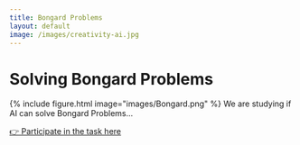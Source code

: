 ```yaml
---
title: Bongard Problems
layout: default
image: /images/creativity-ai.jpg
---
```


# Solving Bongard Problems

{%
  include figure.html
  image="images/Bongard.png"
%}
We are studying if AI can solve Bongard Problems...

[👉 Participate in the task here](https://example.com/creativity-ai)
